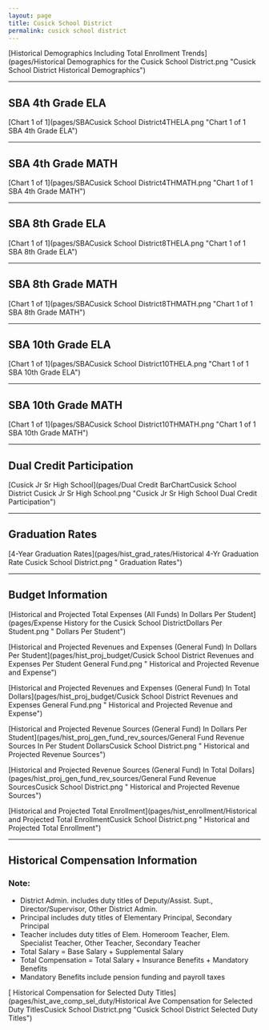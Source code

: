 ```yaml
---
layout: page
title: Cusick School District
permalink: cusick school district
---
```



[Historical Demographics Including Total Enrollment Trends](pages/Historical Demographics for the Cusick School District.png "Cusick School District Historical Demographics")

___

## SBA 4th Grade ELA

[Chart 1 of 1](pages/SBACusick School District4THELA.png "Chart 1 of 1 SBA 4th Grade ELA")


___

## SBA 4th Grade MATH

[Chart 1 of 1](pages/SBACusick School District4THMATH.png "Chart 1 of 1 SBA 4th Grade MATH")


___

## SBA 8th Grade ELA

[Chart 1 of 1](pages/SBACusick School District8THELA.png "Chart 1 of 1 SBA 8th Grade ELA")


___

## SBA 8th Grade MATH

[Chart 1 of 1](pages/SBACusick School District8THMATH.png "Chart 1 of 1 SBA 8th Grade MATH")


___

## SBA 10th Grade ELA

[Chart 1 of 1](pages/SBACusick School District10THELA.png "Chart 1 of 1 SBA 10th Grade ELA")


___

## SBA 10th Grade MATH

[Chart 1 of 1](pages/SBACusick School District10THMATH.png "Chart 1 of 1 SBA 10th Grade MATH")


___

## Dual Credit Participation

[Cusick Jr Sr High School](pages/Dual Credit BarChartCusick School District Cusick Jr Sr High School.png "Cusick Jr Sr High School Dual Credit Participation")


___

## Graduation Rates

[4-Year Graduation Rates](pages/hist_grad_rates/Historical 4-Yr Graduation Rate Cusick School District.png " Graduation Rates")


___

## Budget Information

[Historical and Projected Total Expenses (All Funds) In Dollars Per Student](pages/Expense History for the Cusick School DistrictDollars Per Student.png " Dollars Per Student")

[Historical and Projected Revenues and Expenses (General Fund) In Dollars Per Student](pages/hist_proj_budget/Cusick School District Revenues and Expenses Per Student General Fund.png " Historical and Projected Revenue and Expense")

[Historical and Projected Revenues and Expenses (General Fund) In Total Dollars](pages/hist_proj_budget/Cusick School District Revenues and Expenses General Fund.png " Historical and Projected Revenue and Expense")

[Historical and Projected Revenue Sources (General Fund) In Dollars Per Student](pages/hist_proj_gen_fund_rev_sources/General Fund Revenue Sources In Per Student DollarsCusick School District.png " Historical and Projected Revenue Sources")

[Historical and Projected Revenue Sources (General Fund) In Total Dollars](pages/hist_proj_gen_fund_rev_sources/General Fund Revenue SourcesCusick School District.png " Historical and Projected Revenue Sources")

[Historical and Projected Total Enrollment](pages/hist_enrollment/Historical and Projected Total EnrollmentCusick School District.png " Historical and Projected Total Enrollment")


___

## Historical Compensation Information
### Note:
- District Admin. includes duty titles of Deputy/Assist. Supt., Director/Supervisor, Other District Admin.
- Principal includes duty titles of Elementary Principal, Secondary Principal
- Teacher includes duty titles of Elem. Homeroom Teacher, Elem. Specialist Teacher, Other Teacher, Secondary Teacher
- Total Salary = Base Salary + Supplemental Salary
- Total Compensation = Total Salary + Insurance Benefits + Mandatory Benefits
- Mandatory Benefits include pension funding and payroll taxes

[ Historical Compensation for Selected Duty Titles](pages/hist_ave_comp_sel_duty/Historical Ave Compensation for Selected Duty TitlesCusick School District.png "Cusick School District Selected Duty Titles")


